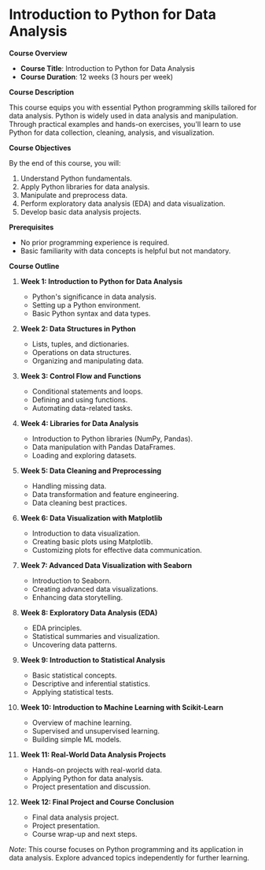 # Introduction to Python for Data Analysis

**Course Overview**

- **Course Title**: Introduction to Python for Data Analysis
- **Course Duration**: 12 weeks (3 hours per week)

**Course Description**

This course equips you with essential Python programming skills tailored for data analysis. Python is widely used in data analysis and manipulation. Through practical examples and hands-on exercises, you'll learn to use Python for data collection, cleaning, analysis, and visualization.

**Course Objectives**

By the end of this course, you will:

1. Understand Python fundamentals.
2. Apply Python libraries for data analysis.
3. Manipulate and preprocess data.
4. Perform exploratory data analysis (EDA) and data visualization.
5. Develop basic data analysis projects.

**Prerequisites**

- No prior programming experience is required.
- Basic familiarity with data concepts is helpful but not mandatory.

**Course Outline**

1. **Week 1: Introduction to Python for Data Analysis**
   - Python's significance in data analysis.
   - Setting up a Python environment.
   - Basic Python syntax and data types.

2. **Week 2: Data Structures in Python**
   - Lists, tuples, and dictionaries.
   - Operations on data structures.
   - Organizing and manipulating data.

3. **Week 3: Control Flow and Functions**
   - Conditional statements and loops.
   - Defining and using functions.
   - Automating data-related tasks.

4. **Week 4: Libraries for Data Analysis**
   - Introduction to Python libraries (NumPy, Pandas).
   - Data manipulation with Pandas DataFrames.
   - Loading and exploring datasets.

5. **Week 5: Data Cleaning and Preprocessing**
   - Handling missing data.
   - Data transformation and feature engineering.
   - Data cleaning best practices.

6. **Week 6: Data Visualization with Matplotlib**
   - Introduction to data visualization.
   - Creating basic plots using Matplotlib.
   - Customizing plots for effective data communication.

7. **Week 7: Advanced Data Visualization with Seaborn**
   - Introduction to Seaborn.
   - Creating advanced data visualizations.
   - Enhancing data storytelling.

8. **Week 8: Exploratory Data Analysis (EDA)**
   - EDA principles.
   - Statistical summaries and visualization.
   - Uncovering data patterns.

9. **Week 9: Introduction to Statistical Analysis**
   - Basic statistical concepts.
   - Descriptive and inferential statistics.
   - Applying statistical tests.

10. **Week 10: Introduction to Machine Learning with Scikit-Learn**
    - Overview of machine learning.
    - Supervised and unsupervised learning.
    - Building simple ML models.

11. **Week 11: Real-World Data Analysis Projects**
    - Hands-on projects with real-world data.
    - Applying Python for data analysis.
    - Project presentation and discussion.

12. **Week 12: Final Project and Course Conclusion**
    - Final data analysis project.
    - Project presentation.
    - Course wrap-up and next steps.

*Note*: This course focuses on Python programming and its application in data analysis. Explore advanced topics independently for further learning.
